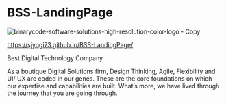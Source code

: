 # BSS-LandingPage


![binarycode-software-solutions-high-resolution-color-logo - Copy](https://user-images.githubusercontent.com/82278181/210990934-20e2e6f2-2e68-4048-9f1c-fdf2279172b6.png)


https://sjyogi73.github.io/BSS-LandingPage/



Best Digital Technology Company

As a boutique Digital Solutions firm, Design Thinking, Agile, Flexibility and UI/ UX are coded in our genes. These are the core foundations on which our expertise and capabilities are built. What’s more, we have lived through the journey that you are going through.
